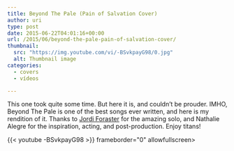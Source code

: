 ```yaml
---
title: Beyond The Pale (Pain of Salvation Cover)
author: uri
type: post
date: 2015-06-22T04:01:16+00:00
url: /2015/06/beyond-the-pale-pain-of-salvation-cover/
thumbnail:
  src: "https://img.youtube.com/vi/-BSvkpayG98/0.jpg"
  alt: Thumbnail image
categories:
  - covers
  - vídeos

---
```

This one took quite some time. But here it is, and couldn&#8217;t be prouder. IMHO, Beyond The Pale is one of the best songs ever written, and here is my rendition of it. Thanks to [Jordi Foraster][1] for the amazing solo, and Nathalie Alegre for the inspiration, acting, and post-production. Enjoy titans!

{{< youtube -BSvkpayG98 >}} frameborder="0" allowfullscreen></iframe>

 [1]: https://www.facebook.com/jordi.foraster?fref=browse_search
